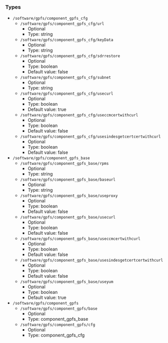 
### Types

 - `/software/gpfs/component_gpfs_cfg`
    - `/software/gpfs/component_gpfs_cfg/url`
        - Optional
        - Type: string
    - `/software/gpfs/component_gpfs_cfg/keyData`
        - Optional
        - Type: string
    - `/software/gpfs/component_gpfs_cfg/sdrrestore`
        - Optional
        - Type: boolean
        - Default value: false
    - `/software/gpfs/component_gpfs_cfg/subnet`
        - Optional
        - Type: string
    - `/software/gpfs/component_gpfs_cfg/usecurl`
        - Optional
        - Type: boolean
        - Default value: true
    - `/software/gpfs/component_gpfs_cfg/useccmcertwithcurl`
        - Optional
        - Type: boolean
        - Default value: false
    - `/software/gpfs/component_gpfs_cfg/usesindesgetcertcertwithcurl`
        - Optional
        - Type: boolean
        - Default value: false
 - `/software/gpfs/component_gpfs_base`
    - `/software/gpfs/component_gpfs_base/rpms`
        - Optional
        - Type: string
    - `/software/gpfs/component_gpfs_base/baseurl`
        - Optional
        - Type: string
    - `/software/gpfs/component_gpfs_base/useproxy`
        - Optional
        - Type: boolean
        - Default value: false
    - `/software/gpfs/component_gpfs_base/usecurl`
        - Optional
        - Type: boolean
        - Default value: false
    - `/software/gpfs/component_gpfs_base/useccmcertwithcurl`
        - Optional
        - Type: boolean
        - Default value: false
    - `/software/gpfs/component_gpfs_base/usesindesgetcertcertwithcurl`
        - Optional
        - Type: boolean
        - Default value: false
    - `/software/gpfs/component_gpfs_base/useyum`
        - Optional
        - Type: boolean
        - Default value: true
 - `/software/gpfs/component_gpfs`
    - `/software/gpfs/component_gpfs/base`
        - Optional
        - Type: component_gpfs_base
    - `/software/gpfs/component_gpfs/cfg`
        - Optional
        - Type: component_gpfs_cfg
